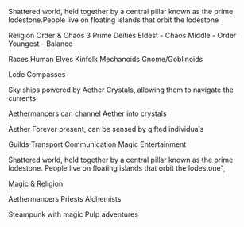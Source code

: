 Shattered world, held together by a central pillar known as the prime lodestone.People live on floating islands that orbit the lodestone

Religion
Order & Chaos
3 Prime Deities
Eldest - Chaos
Middle - Order
Youngest - Balance

Races
Human
Elves
Kinfolk
Mechanoids
Gnome/Goblinoids

Lode Compasses

Sky ships powered by Aether Crystals, allowing them to navigate the currents

Aethermancers can channel Aether into crystals

Aether
Forever present, can be sensed by gifted individuals

Guilds
Transport
Communication
Magic
Entertainment

Shattered world, held together by a central pillar known as the prime lodestone. People live on floating islands that orbit the lodestone",

Magic & Religion

Aethermancers
Priests
Alchemists

Steampunk with magic Pulp adventures
